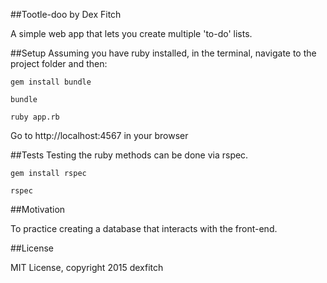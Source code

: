 ##Tootle-doo
by Dex Fitch

A simple web app that lets you create multiple 'to-do' lists.

##Setup
Assuming you have ruby installed, in the terminal, navigate to the project folder and then:

`gem install bundle`

`bundle`

`ruby app.rb`

Go to http://localhost:4567 in your browser

##Tests
Testing the ruby methods can be done via rspec.

`gem install rspec`

`rspec`

##Motivation

To practice creating a database that interacts with the front-end.

##License

MIT License, copyright 2015 dexfitch
